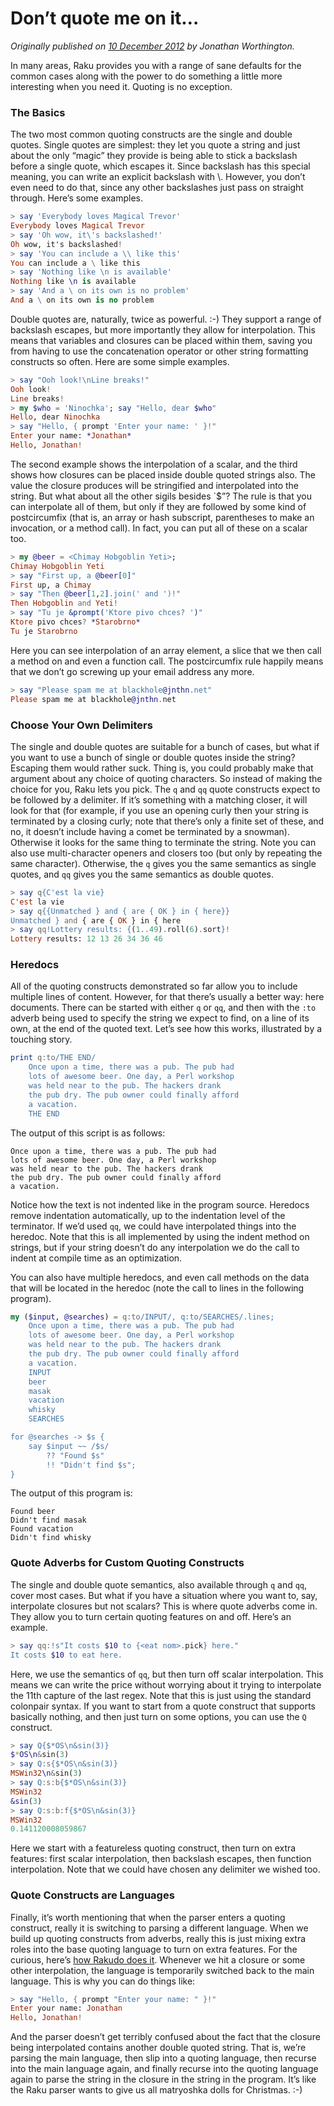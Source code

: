# Don’t quote me on it…
    
*Originally published on [10 December 2012](https://perl6advent.wordpress.com/2012/12/10/day-10-dont-quote-me-on-it/) by Jonathan Worthington.*

In many areas, Raku provides you with a range of sane defaults for the common cases along with the power to do something a little more interesting when you need it. Quoting is no exception.

### The Basics

The two most common quoting constructs are the single and double quotes. Single quotes are simplest: they let you quote a string and just about the only “magic” they provide is being able to stick a backslash before a single quote, which escapes it. Since backslash has this special meaning, you can write an explicit backslash with \\. However, you don’t even need to do that, since any other backslashes just pass on straight through. Here’s some examples.

```` raku
> say 'Everybody loves Magical Trevor'
Everybody loves Magical Trevor
> say 'Oh wow, it\'s backslashed!'
Oh wow, it's backslashed!
> say 'You can include a \\ like this'
You can include a \ like this
> say 'Nothing like \n is available'
Nothing like \n is available
> say 'And a \ on its own is no problem'
And a \ on its own is no problem
````

Double quotes are, naturally, twice as powerful. :-) They support a range of backslash escapes, but more importantly they allow for interpolation. This means that variables and closures can be placed within them, saving you from having to use the concatenation operator or other string formatting constructs so often. Here are some simple examples.

```` raku
> say "Ooh look!\nLine breaks!"
Ooh look!
Line breaks!
> my $who = 'Ninochka'; say "Hello, dear $who"
Hello, dear Ninochka
> say "Hello, { prompt 'Enter your name: ' }!"
Enter your name: *Jonathan*
Hello, Jonathan!
````

The second example shows the interpolation of a scalar, and the third shows how closures can be placed inside double quoted strings also. The value the closure produces will be stringified and interpolated into the string. But what about all the other sigils besides `$”? The rule is that you can interpolate all of them, but only if they are followed by some kind of postcircumfix (that is, an array or hash subscript, parentheses to make an invocation, or a method call). In fact, you can put all of these on a scalar too.

```` raku
> my @beer = <Chimay Hobgoblin Yeti>;
Chimay Hobgoblin Yeti
> say "First up, a @beer[0]"
First up, a Chimay
> say "Then @beer[1,2].join(' and ')!"
Then Hobgoblin and Yeti!
> say "Tu je &prompt('Ktore pivo chces? ')"
Ktore pivo chces? *Starobrno*
Tu je Starobrno
````

Here you can see interpolation of an array element, a slice that we then call a method on and even a function call. The postcircumfix rule happily means that we don’t go screwing up your email address any more.

```` raku
> say "Please spam me at blackhole@jnthn.net"
Please spam me at blackhole@jnthn.net
````

### Choose Your Own Delimiters

The single and double quotes are suitable for a bunch of cases, but what if you want to use a bunch of single or double quotes inside the string? Escaping them would rather suck. Thing is, you could probably make that argument about any choice of quoting characters. So instead of making the choice for you, Raku lets you pick. The `q` and `qq` quote constructs expect to be followed by a delimiter. If it’s something with a matching closer, it will look for that (for example, if you use an opening curly then your string is terminated by a closing curly; note that there’s only a finite set of these, and no, it doesn’t include having a comet be terminated by a snowman). Otherwise it looks for the same thing to terminate the string. Note you can also use multi-character openers and closers too (but only by repeating the same character). Otherwise, the `q` gives you the same semantics as single quotes, and `qq` gives you the same semantics as double quotes.

```` raku
> say q{C'est la vie}
C'est la vie
> say q{{Unmatched } and { are { OK } in { here}}
Unmatched } and { are { OK } in { here
> say qq!Lottery results: {(1..49).roll(6).sort}!
Lottery results: 12 13 26 34 36 46
````

### Heredocs

All of the quoting constructs demonstrated so far allow you to include multiple lines of content. However, for that there’s usually a better way: here documents. There can be started with either `q` or `qq`, and then with the `:to` adverb being used to specify the string we expect to find, on a line of its own, at the end of the quoted text. Let’s see how this works, illustrated by a touching story.

```` raku
print q:to/THE END/
    Once upon a time, there was a pub. The pub had
    lots of awesome beer. One day, a Perl workshop
    was held near to the pub. The hackers drank
    the pub dry. The pub owner could finally afford
    a vacation.
    THE END
````

The output of this script is as follows:

````
Once upon a time, there was a pub. The pub had
lots of awesome beer. One day, a Perl workshop
was held near to the pub. The hackers drank
the pub dry. The pub owner could finally afford
a vacation.
````

Notice how the text is not indented like in the program source. Heredocs remove indentation automatically, up to the indentation level of the terminator. If we’d used `qq`, we could have interpolated things into the heredoc. Note that this is all implemented by using the indent method on strings, but if your string doesn’t do any interpolation we do the call to indent at compile time as an optimization.

You can also have multiple heredocs, and even call methods on the data that will be located in the heredoc (note the call to lines in the following program).

```` raku
my ($input, @searches) = q:to/INPUT/, q:to/SEARCHES/.lines;
    Once upon a time, there was a pub. The pub had
    lots of awesome beer. One day, a Perl workshop
    was held near to the pub. The hackers drank
    the pub dry. The pub owner could finally afford
    a vacation.
    INPUT
    beer
    masak
    vacation
    whisky
    SEARCHES

for @searches -> $s {
    say $input ~~ /$s/
        ?? "Found $s"
        !! "Didn't find $s";
}
````

The output of this program is:

````
Found beer
Didn't find masak
Found vacation
Didn't find whisky
````

### Quote Adverbs for Custom Quoting Constructs

The single and double quote semantics, also available through `q` and `qq`, cover most cases. But what if you have a situation where you want to, say, interpolate closures but not scalars? This is where quote adverbs come in. They allow you to turn certain quoting features on and off. Here’s an example.

```` raku
> say qq:!s"It costs $10 to {<eat nom>.pick} here."
It costs $10 to eat here.
````

Here, we use the semantics of `qq`, but then turn off scalar interpolation. This means we can write the price without worrying about it trying to interpolate the 11th capture of the last regex. Note that this is just using the standard colonpair syntax. If you want to start from a quote construct that supports basically nothing, and then just turn on some options, you can use the `Q` construct.

```` raku
> say Q{$*OS\n&sin(3)}
$*OS\n&sin(3)
> say Q:s{$*OS\n&sin(3)}
MSWin32\n&sin(3)
> say Q:s:b{$*OS\n&sin(3)}
MSWin32
&sin(3)
> say Q:s:b:f{$*OS\n&sin(3)}
MSWin32
0.141120008059867
````

Here we start with a featureless quoting construct, then turn on extra features: first scalar interpolation, then backslash escapes, then function interpolation. Note that we could have chosen any delimiter we wished too.

### Quote Constructs are Languages

Finally, it’s worth mentioning that when the parser enters a quoting construct, really it is switching to parsing a different language. When we build up quoting constructs from adverbs, really this is just mixing extra roles into the base quoting language to turn on extra features. For the curious, here’s [how Rakudo does it](https://github.com/rakudo/rakudo/blob/a8d2cc29320344a3e693df3df88dbba43eb84eec/src/Perl6/Grammar.pm#L3237). Whenever we hit a closure or some other interpolation, the language is temporarily switched back to the main language. This is why you can do things like:

```` raku
> say "Hello, { prompt "Enter your name: " }!"
Enter your name: Jonathan
Hello, Jonathan!
````

And the parser doesn’t get terribly confused about the fact that the closure being interpolated contains another double quoted string. That is, we’re parsing the main language, then slip into a quoting language, then recurse into the main language again, and finally recurse into the quoting language again to parse the string in the closure in the string in the program. It’s like the Raku parser wants to give us all matryoshka dolls for Christmas. :-)
